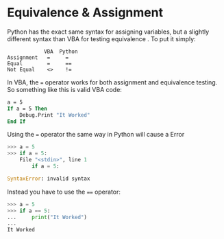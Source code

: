 # Equivalence & Assignment

Python has the exact same syntax for assigning variables, but a slightly different syntax than VBA for testing equivalence . To put it simply:

```
            VBA  Python
Assignment   =     =
Equal        =     ==
Not Equal    <>    !=
```

In VBA, the `=` operator works for both assignment and equivalence testing. So something like this is valid VBA code:

```vb
a = 5
If a = 5 Then
    Debug.Print "It Worked"
End If

```

Using the `=` operator the same way in Python will cause a Error

```python
>>> a = 5
>>> if a = 5:
    File "<stdin>", line 1
        if a = 5:

SyntaxError: invalid syntax
```

Instead you have to use the `==` operator:
```python
>>> a = 5
>>> if a == 5:
...     print("It Worked")
...
It Worked
```
